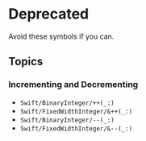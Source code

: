 # Deprecated

Avoid these symbols if you can.

## Topics

### Incrementing and Decrementing

 - ``Swift/BinaryInteger/++(_:)``
 - ``Swift/FixedWidthInteger/&++(_:)``
 - ``Swift/BinaryInteger/--(_:)``
 - ``Swift/FixedWidthInteger/&--(_:)``
